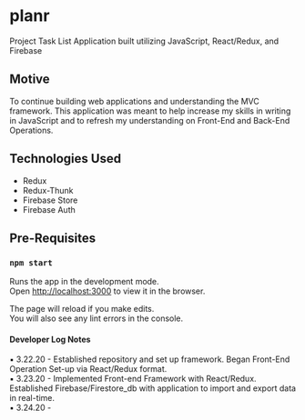 # planr

Project Task List Application built utilizing JavaScript, React/Redux, and Firebase

## Motive

To continue building web applications and understanding the MVC framework. This application was meant to help increase my skills in writing in JavaScript and to refresh my understanding on Front-End and Back-End Operations.

## Technologies Used
* Redux
* Redux-Thunk
* Firebase Store
* Firebase Auth

## Pre-Requisites

### `npm start`

Runs the app in the development mode.<br />
Open [http://localhost:3000](http://localhost:3000) to view it in the browser.

The page will reload if you make edits.<br />
You will also see any lint errors in the console.

#### Developer Log Notes

:black_small_square: 3.22.20 - Established repository and set up framework. Began Front-End Operation Set-up via React/Redux format.
<br>
:black_small_square: 3.23.20 - Implemented Front-end Framework with React/Redux. Established Firebase/Firestore_db with application to import and export data in real-time.
<br>
:black_small_square: 3.24.20 -